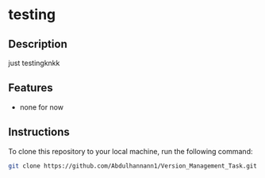 # testing

## Description
just testingknkk 
## Features
- none for now
## Instructions
To clone this repository to your local machine, run the following command:

```bash
git clone https://github.com/Abdulhannann1/Version_Management_Task.git
